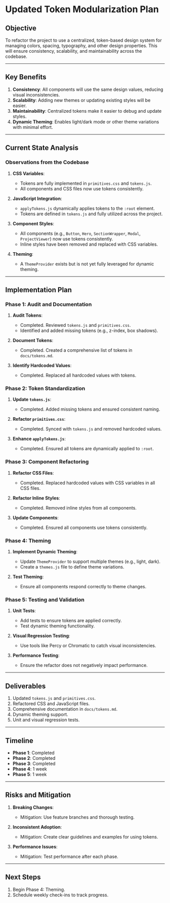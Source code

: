 # Updated Token Modularization Plan

## Objective
To refactor the project to use a centralized, token-based design system for managing colors, spacing, typography, and other design properties. This will ensure consistency, scalability, and maintainability across the codebase.

---

## Key Benefits
1. **Consistency**: All components will use the same design values, reducing visual inconsistencies.
2. **Scalability**: Adding new themes or updating existing styles will be easier.
3. **Maintainability**: Centralized tokens make it easier to debug and update styles.
4. **Dynamic Theming**: Enables light/dark mode or other theme variations with minimal effort.

---

## Current State Analysis

### Observations from the Codebase
1. **CSS Variables**:
   - Tokens are fully implemented in `primitives.css` and `tokens.js`.
   - All components and CSS files now use tokens consistently.

2. **JavaScript Integration**:
   - `applyTokens.js` dynamically applies tokens to the `:root` element.
   - Tokens are defined in `tokens.js` and fully utilized across the project.

3. **Component Styles**:
   - All components (e.g., `Button`, `Hero`, `SectionWrapper`, `Modal`, `ProjectViewer`) now use tokens consistently.
   - Inline styles have been removed and replaced with CSS variables.

4. **Theming**:
   - A `ThemeProvider` exists but is not yet fully leveraged for dynamic theming.

---

## Implementation Plan

### Phase 1: Audit and Documentation
1. **Audit Tokens**:
   - Completed. Reviewed `tokens.js` and `primitives.css`.
   - Identified and added missing tokens (e.g., z-index, box shadows).

2. **Document Tokens**:
   - Completed. Created a comprehensive list of tokens in `docs/tokens.md`.

3. **Identify Hardcoded Values**:
   - Completed. Replaced all hardcoded values with tokens.

### Phase 2: Token Standardization
1. **Update `tokens.js`**:
   - Completed. Added missing tokens and ensured consistent naming.

2. **Refactor `primitives.css`**:
   - Completed. Synced with `tokens.js` and removed hardcoded values.

3. **Enhance `applyTokens.js`**:
   - Completed. Ensured all tokens are dynamically applied to `:root`.

### Phase 3: Component Refactoring
1. **Refactor CSS Files**:
   - Completed. Replaced hardcoded values with CSS variables in all CSS files.

2. **Refactor Inline Styles**:
   - Completed. Removed inline styles from all components.

3. **Update Components**:
   - Completed. Ensured all components use tokens consistently.

### Phase 4: Theming
1. **Implement Dynamic Theming**:
   - Update `ThemeProvider` to support multiple themes (e.g., light, dark).
   - Create a `themes.js` file to define theme variations.

2. **Test Theming**:
   - Ensure all components respond correctly to theme changes.

### Phase 5: Testing and Validation
1. **Unit Tests**:
   - Add tests to ensure tokens are applied correctly.
   - Test dynamic theming functionality.

2. **Visual Regression Testing**:
   - Use tools like Percy or Chromatic to catch visual inconsistencies.

3. **Performance Testing**:
   - Ensure the refactor does not negatively impact performance.

---

## Deliverables
1. Updated `tokens.js` and `primitives.css`.
2. Refactored CSS and JavaScript files.
3. Comprehensive documentation in `docs/tokens.md`.
4. Dynamic theming support.
5. Unit and visual regression tests.

---

## Timeline
- **Phase 1**: Completed
- **Phase 2**: Completed
- **Phase 3**: Completed
- **Phase 4**: 1 week
- **Phase 5**: 1 week

---

## Risks and Mitigation
1. **Breaking Changes**:
   - Mitigation: Use feature branches and thorough testing.

2. **Inconsistent Adoption**:
   - Mitigation: Create clear guidelines and examples for using tokens.

3. **Performance Issues**:
   - Mitigation: Test performance after each phase.

---

## Next Steps
1. Begin Phase 4: Theming.
2. Schedule weekly check-ins to track progress.